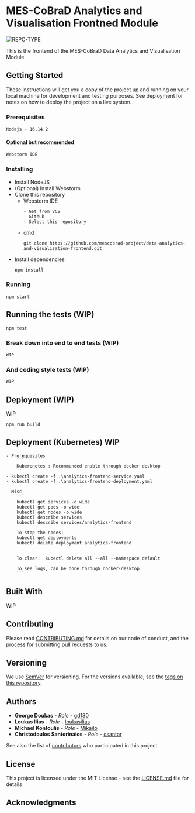 # MES-CoBraD Analytics and Visualisation Frontned Module

![REPO-TYPE](https://img.shields.io/badge/repo--type-frontend-green?style=for-the-badge&logo=github)

This is the frontend of the MES-CoBraD Data Analytics and Visualisation Module

## Getting  Started

These instructions will get you a copy of the project up and running on your local machine for development and testing purposes. See deployment for notes on how to deploy the project on a live system.

### Prerequisites
```
Nodejs - 16.14.2
```
#### Optional but recommended
```
Webstorm IDE
```
### Installing

- Install NodeJS
- (Optional) Install Webstorm
- Clone this repository
  - Webstorm IDE 
    ```
    - Get from VCS
    - Github
    - Select this repository
    ```
  - cmd
    ```
    git clone https://github.com/mescobrad-project/data-analytics-and-visualisation-frontend.git
    ```
- Install dependencies
    ```
    npm install 
    ```

### Running 
```
npm start
```

## Running the tests (WIP)
```
npm test
```
### Break down into end to end tests (WIP)
```
WIP
```

### And coding style tests (WIP)
```
WIP
```

## Deployment (WIP)
WIP
```
npm run build
```

## Deployment (Kubernetes) WIP
    - Prerequisites
        ```
        Kuberenetes : Recommended enable through docker desktop
        ```
    - kubectl create -f .\analytics-frontend-service.yaml
    - kubectl create -f .\analytics-frontend-deployment.yaml

    - Misc 
        ```
        kubectl get services -o wide
        kubectl get pods -o wide
        kubectl get nodes -o wide
        kubectl describe services
        kubectl describe services/analytics-frontend
        
        To stop the nodes:
        kubectl get deployments
        kubectl delete deployment analytics-frontend
        

        To clear:  kubectl delete all --all --namespace default 

        To see logs, can be done through docker-desktop
        ```

## Built With
WIP 

[//]: # ()
[//]: # (* [SpringBoot]&#40;http://springboot.io&#41; - The Java framework used)

[//]: # (* [Maven]&#40;https://maven.apache.org/&#41; - Dependency Management)

## Contributing

Please read [CONTRIBUTING.md](CONTRIBUTING.md) for details on our code of conduct, and the process for submitting pull requests to us.

## Versioning

We use [SemVer](http://semver.org/) for versioning. For the versions available, see the [tags on this repository](tags). 

## Authors

* **George Doukas** - *Role* - [gd180](https://github.com/gd180)
* **Loukas Ilias** - *Role* - [loukasilias](https://github.com/loukasilias)
* **Michael Kontoulis** - *Role* - [Mikailo](https://github.com/Mikailo)
* **Christodoulos Santorinaios** - *Role* - [csantor](https://github.com/csantor)

See also the list of [contributors](contributors) who participated in this project.

## License

This project is licensed under the MIT License - see the [LICENSE.md](LICENSE.md) file for details

## Acknowledgments
